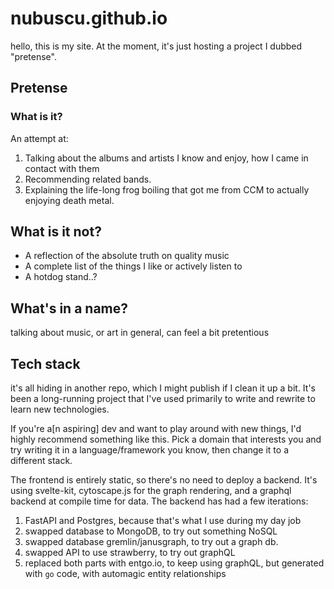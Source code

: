 # nubuscu.github.io

hello, this is my site. At the moment, it's just hosting a project I dubbed "pretense".

## Pretense

### What is it?

An attempt at:

1. Talking about the albums and artists I know and enjoy, how I came in contact with them
1. Recommending related bands.
1. Explaining the life-long frog boiling that got me from CCM to actually enjoying death metal.

## What is it not?

- A reflection of the absolute truth on quality music
- A complete list of the things I like or actively listen to
- A hotdog stand..?

## What's in a name?

talking about music, or art in general, can feel a bit pretentious

## Tech stack

it's all hiding in another repo, which I might publish if I clean it up a bit. It's been a long-running project that I've used primarily to write and rewrite to learn new technologies.

If you're a[n aspiring] dev and want to play around with new things, I'd highly recommend something like this. Pick a domain that interests you and try writing it in a language/framework you know, then change it to a different stack.

The frontend is entirely static, so there's no need to deploy a backend. It's using svelte-kit, cytoscape.js for the graph rendering, and a graphql backend at compile time for data.
The backend has had a few iterations:

1. FastAPI and Postgres, because that's what I use during my day job
1. swapped database to MongoDB, to try out something NoSQL
1. swapped database gremlin/janusgraph, to try out a graph db.
1. swapped API to use strawberry, to try out graphQL
1. replaced both parts with entgo.io, to keep using graphQL, but generated with `go` code, with automagic entity relationships
